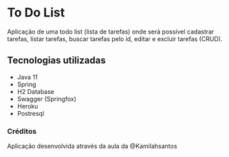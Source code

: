 # To Do List

Aplicação de uma todo list (lista de tarefas) onde será possível cadastrar tarefas, listar tarefas, buscar tarefas pelo id, editar e excluir tarefas (CRUD).


## Tecnologias utilizadas
- Java 11
- Spring
- H2 Database
- Swagger (Springfox)
- Heroku
- Postresql

### Créditos
Aplicação desenvolvida através da aula da @Kamilahsantos
